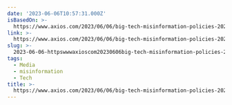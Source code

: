 ```yaml
---
date: '2023-06-06T10:57:31.000Z'
isBasedOn: >-
  https://www.axios.com/2023/06/06/big-tech-misinformation-policies-2024-election
link: >-
  https://www.axios.com/2023/06/06/big-tech-misinformation-policies-2024-election
slug: >-
  2023-06-06-httpswwwaxioscom20230606big-tech-misinformation-policies-2024-election
tags:
  - Media
  - misinformation
  - Tech
title: >-
  https://www.axios.com/2023/06/06/big-tech-misinformation-policies-2024-election
---
```


